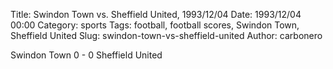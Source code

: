 Title: Swindon Town vs. Sheffield United, 1993/12/04
Date: 1993/12/04 00:00
Category: sports
Tags: football, football scores, Swindon Town, Sheffield United
Slug: swindon-town-vs-sheffield-united
Author: carbonero


Swindon Town 0 - 0 Sheffield United
